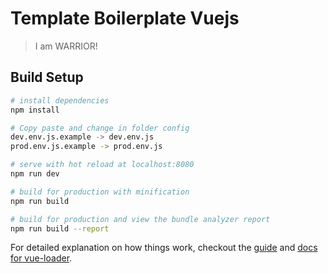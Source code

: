 # Template Boilerplate Vuejs

> I am WARRIOR!

## Build Setup

``` bash
# install dependencies
npm install

# Copy paste and change in folder config
dev.env.js.example -> dev.env.js
prod.env.js.example -> prod.env.js

# serve with hot reload at localhost:8080
npm run dev

# build for production with minification
npm run build

# build for production and view the bundle analyzer report
npm run build --report
```

For detailed explanation on how things work, checkout the [guide](http://vuejs-templates.github.io/webpack/) and [docs for vue-loader](http://vuejs.github.io/vue-loader).
